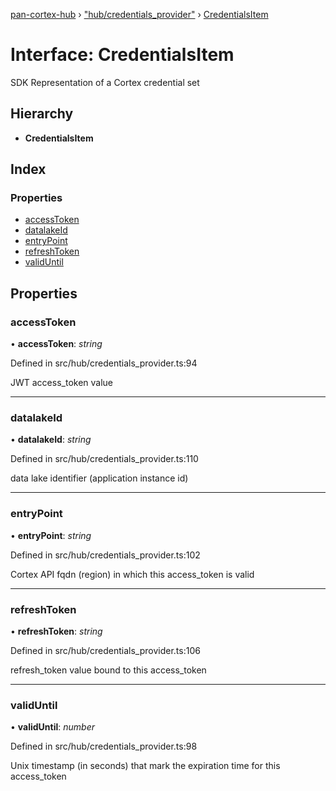 [pan-cortex-hub](../README.md) › ["hub/credentials_provider"](../modules/_hub_credentials_provider_.md) › [CredentialsItem](_hub_credentials_provider_.credentialsitem.md)

# Interface: CredentialsItem

SDK Representation of a Cortex credential set

## Hierarchy

* **CredentialsItem**

## Index

### Properties

* [accessToken](_hub_credentials_provider_.credentialsitem.md#accesstoken)
* [datalakeId](_hub_credentials_provider_.credentialsitem.md#datalakeid)
* [entryPoint](_hub_credentials_provider_.credentialsitem.md#entrypoint)
* [refreshToken](_hub_credentials_provider_.credentialsitem.md#refreshtoken)
* [validUntil](_hub_credentials_provider_.credentialsitem.md#validuntil)

## Properties

###  accessToken

• **accessToken**: *string*

Defined in src/hub/credentials_provider.ts:94

JWT access_token value

___

###  datalakeId

• **datalakeId**: *string*

Defined in src/hub/credentials_provider.ts:110

data lake identifier (application instance id)

___

###  entryPoint

• **entryPoint**: *string*

Defined in src/hub/credentials_provider.ts:102

Cortex API fqdn (region) in which this access_token is valid

___

###  refreshToken

• **refreshToken**: *string*

Defined in src/hub/credentials_provider.ts:106

refresh_token value bound to this access_token

___

###  validUntil

• **validUntil**: *number*

Defined in src/hub/credentials_provider.ts:98

Unix timestamp (in seconds) that mark the expiration time for this access_token
